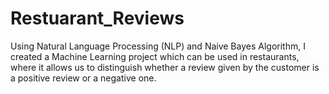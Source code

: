 # Restuarant_Reviews

Using Natural Language Processing (NLP) and Naive Bayes Algorithm, I created a Machine Learning project which can be used in restaurants, where it allows us to distinguish whether a review given by the customer is a positive review or a negative one.
